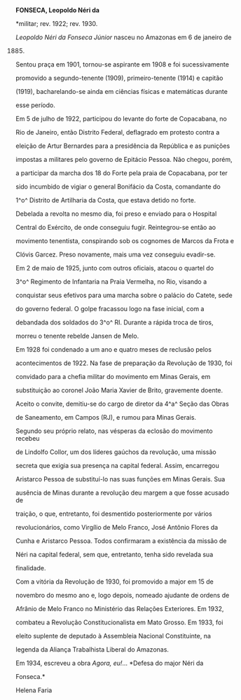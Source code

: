 **FONSECA, Leopoldo Néri da**



\*militar; rev. 1922; rev. 1930.



*Leopoldo Néri da Fonseca Júnior* nasceu no Amazonas em 6 de janeiro de

1885.



Sentou praça em 1901, tornou-se aspirante em 1908 e foi sucessivamente

promovido a segundo-tenente (1909), primeiro-tenente (1914) e capitão

(1919), bacharelando-se ainda em ciências físicas e matemáticas durante

esse período.



Em 5 de julho de 1922, participou do levante do forte de Copacabana, no

Rio de Janeiro, então Distrito Federal, deflagrado em protesto contra a

eleição de Artur Bernardes para a presidência da República e as punições

impostas a militares pelo governo de Epitácio Pessoa. Não chegou, porém,

a participar da marcha dos 18 do Forte pela praia de Copacabana, por ter

sido incumbido de vigiar o general Bonifácio da Costa, comandante do

1^o^ Distrito de Artilharia da Costa, que estava detido no forte.

Debelada a revolta no mesmo dia, foi preso e enviado para o Hospital

Central do Exército, de onde conseguiu fugir. Reintegrou-se então ao

movimento tenentista, conspirando sob os cognomes de Marcos da Frota e

Clóvis Garcez. Preso novamente, mais uma vez conseguiu evadir-se.



Em 2 de maio de 1925, junto com outros oficiais, atacou o quartel do

3^o^ Regimento de Infantaria na Praia Vermelha, no Rio, visando a

conquistar seus efetivos para uma marcha sobre o palácio do Catete, sede

do governo federal. O golpe fracassou logo na fase inicial, com a

debandada dos soldados do 3^o^ RI. Durante a rápida troca de tiros,

morreu o tenente rebelde Jansen de Melo.



Em 1928 foi condenado a um ano e quatro meses de reclusão pelos

acontecimentos de 1922. Na fase de preparação da Revolução de 1930, foi

convidado para a chefia militar do movimento em Minas Gerais, em

substituição ao coronel João Maria Xavier de Brito, gravemente doente.

Aceito o convite, demitiu-se do cargo de diretor da 4^a^ Seção das Obras

de Saneamento, em Campos (RJ), e rumou para Minas Gerais.



Segundo seu próprio relato, nas vésperas da eclosão do movimento recebeu

de Lindolfo Collor, um dos líderes gaúchos da revolução, uma missão

secreta que exigia sua presença na capital federal. Assim, encarregou

Aristarco Pessoa de substituí-lo nas suas funções em Minas Gerais. Sua

ausência de Minas durante a revolução deu margem a que fosse acusado de

traição, o que, entretanto, foi desmentido posteriormente por vários

revolucionários, como Virgílio de Melo Franco, José Antônio Flores da

Cunha e Aristarco Pessoa. Todos confirmaram a existência da missão de

Néri na capital federal, sem que, entretanto, tenha sido revelada sua

finalidade.



Com a vitória da Revolução de 1930, foi promovido a major em 15 de

novembro do mesmo ano e, logo depois, nomeado ajudante de ordens de

Afrânio de Melo Franco no Ministério das Relações Exteriores. Em 1932,

combateu a Revolução Constitucionalista em Mato Grosso. Em 1933, foi

eleito suplente de deputado à Assembleia Nacional Constituinte, na

legenda da Aliança Trabalhista Liberal do Amazonas.



Em 1934, escreveu a obra *Agora, eu!*… *Defesa do major Néri da

Fonseca.*



Helena Faria



